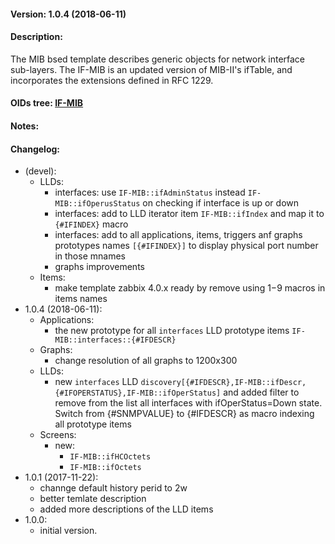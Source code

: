 #### Version: 1.0.4 (2018-06-11)

#### Description:
The MIB bsed template describes generic objects for network interface sub-layers.
The IF-MIB is an updated version of MIB-II's ifTable, and incorporates the extensions defined in RFC 1229.

#### OIDs tree: [IF-MIB](http://www.oidview.com/mibs/0/IF-MIB.html)

#### Notes:

#### Changelog:
- (devel):
  - LLDs:
    - interfaces: use ```IF-MIB::ifAdminStatus``` instead ```IF-MIB::ifOperusStatus``` on checking if interface is up or down
    - interfaces: add to LLD iterator item ```IF-MIB::ifIndex``` and map it to ```{#IFINDEX}``` macro
    - interfaces: add to all applications, items, triggers anf graphs prototypes names ```[{#IFINDEX}]``` to display physical port number in those mnames
    - graphs improvements 
  - Items:
    - make template zabbix 4.0.x ready by remove using $1-$9 macros in items names
- 1.0.4 (2018-06-11):
  - Applications:
    - the new prototype for all ```interfaces``` LLD prototype items
      ```IF-MIB::interfaces::{#IFDESCR}```
  - Graphs:
    - change resolution of all graphs to 1200x300
  - LLDs:
    - new ```interfaces``` LLD
      ```discovery[{#IFDESCR},IF-MIB::ifDescr,{#IFOPERSTATUS},IF-MIB::ifOperStatus]```
      and added filter to remove from the list all interfaces with
      ifOperStatus=Down state. Switch from {#SNMPVALUE} to {#IFDESCR} as macro
      indexing all prototype items
  - Screens:
    - new:
      - ```IF-MIB::ifHCOctets```
      - ```IF-MIB::ifOctets```
- 1.0.1 (2017-11-22):
  - channge default history perid to 2w
  - better temlate description
  - added more descriptions of the LLD items
- 1.0.0:
  - initial version.
